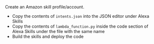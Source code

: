 Create an Amazon skill profile/account.

- Copy the contents of `intents.json` into the JSON editor under Alexa Skills
- Copy the contents of `lambda_function.py` inside the code section of Alexa Skills under the file with the same name
- Build the skills and deploy the code


